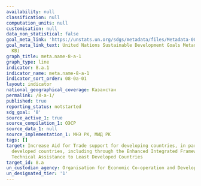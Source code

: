 ```yaml
---
availability: null
classification: null
computation_units: null
customisation: null
data_non_statistical: false
goal_meta_link: 'https://unstats.un.org/sdgs/metadata/files/Metadata-08-0A-01.pdf '
goal_meta_link_text: United Nations Sustainable Development Goals Metadata (PDF 208
  KB)
graph_title: meta.name-8-a-1
graph_type: line
indicator: 8.a.1
indicator_name: meta.name-8-a-1
indicator_sort_order: 08-0a-01
layout: indicator
national_geographical_coverage: Казахстан
permalink: /8-a-1/
published: true
reporting_status: notstarted
sdg_goal: '8'
source_active_1: true
source_compilation_1: ОЭСР
source_data_1: null
source_implementation_1: МНЭ РК, МИД РК
tags: []
target: Increase Aid for Trade support for developing countries, in particular least
  developed countries, including through the Enhanced Integrated Framework for Trade-related
  Technical Assistance to Least Developed Countries
target_id: 8.a
un_custodian_agency: Organisation for Economic Co-operation and Development (OECD)
un_designated_tier: '1'
---
```

